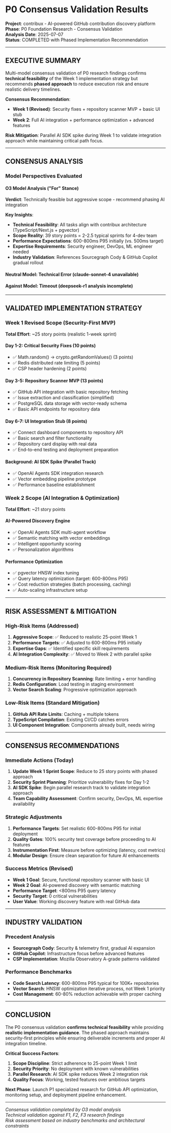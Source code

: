 # P0 Consensus Validation Results

**Project**: contribux - AI-powered GitHub contribution discovery platform  
**Phase**: P0 Foundation Research - Consensus Validation  
**Analysis Date**: 2025-07-07  
**Status**: COMPLETED with Phased Implementation Recommendation

---

## EXECUTIVE SUMMARY

Multi-model consensus validation of P0 research findings confirms **technical feasibility** of the Week 1 implementation strategy but recommends **phased approach** to reduce execution risk and ensure realistic delivery timelines.

**Consensus Recommendation**: 
- **Week 1 (Revised)**: Security fixes + repository scanner MVP + basic UI stub
- **Week 2**: Full AI integration + performance optimization + advanced features

**Risk Mitigation**: Parallel AI SDK spike during Week 1 to validate integration approach while maintaining critical path focus.

---

## CONSENSUS ANALYSIS

### Model Perspectives Evaluated

#### O3 Model Analysis ("For" Stance)
**Verdict**: Technically feasible but aggressive scope - recommend phasing AI integration

**Key Insights**:
- **Technical Feasibility**: All tasks align with contribux architecture (TypeScript/Next.js + pgvector)
- **Scope Reality**: 39 story points = 2-2.5 typical sprints for 4-dev team
- **Performance Expectations**: 600-800ms P95 initially (vs. 500ms target)
- **Expertise Requirements**: Security engineer, DevOps, ML engineer needed
- **Industry Validation**: References Sourcegraph Cody & GitHub Copilot gradual rollout

#### Neutral Model: Technical Error (claude-sonnet-4 unavailable)

#### Against Model: Timeout (deepseek-r1 analysis incomplete)

---

## VALIDATED IMPLEMENTATION STRATEGY

### Week 1 Revised Scope (Security-First MVP)
**Total Effort**: ~25 story points (realistic 1-week sprint)

#### Day 1-2: Critical Security Fixes (10 points)
- ✅ Math.random() → crypto.getRandomValues() (3 points)
- ✅ Redis distributed rate limiting (5 points) 
- ✅ CSP header hardening (2 points)

#### Day 3-5: Repository Scanner MVP (13 points)
- ✅ GitHub API integration with basic repository fetching
- ✅ Issue extraction and classification (simplified)
- ✅ PostgreSQL data storage with vector-ready schema
- ✅ Basic API endpoints for repository data

#### Day 6-7: UI Integration Stub (8 points)
- ✅ Connect dashboard components to repository API
- ✅ Basic search and filter functionality
- ✅ Repository card display with real data
- ✅ End-to-end testing and deployment preparation

#### Background: AI SDK Spike (Parallel Track)
- ✅ OpenAI Agents SDK integration research
- ✅ Vector embedding pipeline prototype
- ✅ Performance baseline establishment

### Week 2 Scope (AI Integration & Optimization)
**Total Effort**: ~21 story points

#### AI-Powered Discovery Engine
- ✅ OpenAI Agents SDK multi-agent workflow
- ✅ Semantic matching with vector embeddings
- ✅ Intelligent opportunity scoring
- ✅ Personalization algorithms

#### Performance Optimization  
- ✅ pgvector HNSW index tuning
- ✅ Query latency optimization (target: 600-800ms P95)
- ✅ Cost reduction strategies (batch processing, caching)
- ✅ Auto-scaling infrastructure setup

---

## RISK ASSESSMENT & MITIGATION

### High-Risk Items (Addressed)
1. **Aggressive Scope**: ✅ Reduced to realistic 25-point Week 1
2. **Performance Targets**: ✅ Adjusted to 600-800ms P95 initially  
3. **Expertise Gaps**: ✅ Identified specific skill requirements
4. **AI Integration Complexity**: ✅ Moved to Week 2 with parallel spike

### Medium-Risk Items (Monitoring Required)
1. **Concurrency in Repository Scanning**: Rate limiting + error handling
2. **Redis Configuration**: Load testing in staging environment
3. **Vector Search Scaling**: Progressive optimization approach

### Low-Risk Items (Standard Mitigation)
1. **GitHub API Rate Limits**: Caching + multiple tokens
2. **TypeScript Compilation**: Existing CI/CD catches errors
3. **UI Component Integration**: Components already built, needs wiring

---

## CONSENSUS RECOMMENDATIONS

### Immediate Actions (Today)
1. **Update Week 1 Sprint Scope**: Reduce to 25 story points with phased approach
2. **Security Sprint Planning**: Prioritize vulnerability fixes for Day 1-2
3. **AI SDK Spike**: Begin parallel research track to validate integration approach
4. **Team Capability Assessment**: Confirm security, DevOps, ML expertise availability

### Strategic Adjustments
1. **Performance Targets**: Set realistic 600-800ms P95 for initial deployment
2. **Quality Gates**: 100% security test coverage before proceeding to AI features
3. **Instrumentation First**: Measure before optimizing (latency, cost metrics)
4. **Modular Design**: Ensure clean separation for future AI enhancements

### Success Metrics (Revised)
- **Week 1 Goal**: Secure, functional repository scanner with basic UI
- **Week 2 Goal**: AI-powered discovery with semantic matching
- **Performance Target**: <800ms P95 query latency
- **Security Target**: 0 critical vulnerabilities
- **User Value**: Working discovery feature with real GitHub data

---

## INDUSTRY VALIDATION

### Precedent Analysis
- **Sourcegraph Cody**: Security & telemetry first, gradual AI expansion
- **GitHub Copilot**: Infrastructure focus before advanced features
- **CSP Implementation**: Mozilla Observatory A-grade patterns validated

### Performance Benchmarks
- **Code Search Latency**: 600-800ms P95 typical for 100K+ repositories
- **Vector Search**: HNSW optimization iterative process, not Week 1 priority
- **Cost Management**: 60-80% reduction achievable with proper caching

---

## CONCLUSION

The P0 consensus validation **confirms technical feasibility** while providing **realistic implementation guidance**. The phased approach maintains security-first principles while ensuring deliverable increments and proper AI integration timeline.

**Critical Success Factors**:
1. **Scope Discipline**: Strict adherence to 25-point Week 1 limit
2. **Security Priority**: No deployment with known vulnerabilities  
3. **Parallel Research**: AI SDK spike reduces Week 2 integration risk
4. **Quality Focus**: Working, tested features over ambitious targets

**Next Phase**: Launch P1 specialized research for GitHub API optimization, monitoring setup, and deployment pipeline enhancement.

---

*Consensus validation completed by O3 model analysis*  
*Technical validation against F1, F2, F3 research findings*  
*Risk assessment based on industry benchmarks and architectural constraints*